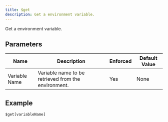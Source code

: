 ```yaml
---
title: $get
description: Get a environment variable.
---
```


Get a environment variable.
## Parameters
|     Name      |                     Description                     | Enforced | Default Value |
|---------------|-----------------------------------------------------|----------|---------------|
| Variable Name | Variable name to be retrieved from the environment. | Yes      | None          |
## Example
```eats
$get[variableName]
```
